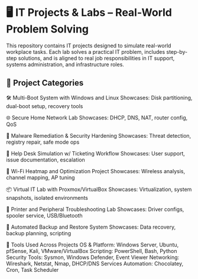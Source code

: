 # 🖥️ IT Projects & Labs – Real-World Problem Solving

This repository contains IT projects designed to simulate real-world workplace tasks. Each lab solves a practical IT problem, includes step-by-step solutions, and is aligned to real job responsibilities in IT support, systems administration, and infrastructure roles.


## 📘 Project Categories

🛠️ Multi-Boot System with Windows and Linux
Showcases: Disk partitioning, dual-boot setup, recovery tools

🌐 Secure Home Network Lab
Showcases: DHCP, DNS, NAT, router config, QoS

🔐 Malware Remediation & Security Hardening
Showcases: Threat detection, registry repair, safe mode ops

🧰 Help Desk Simulation w/ Ticketing Workflow
Showcases: User support, issue documentation, escalation

📡 Wi-Fi Heatmap and Optimization Project
Showcases: Wireless analysis, channel mapping, AP tuning

📦 Virtual IT Lab with Proxmox/VirtualBox
Showcases: Virtualization, system snapshots, isolated environments

🔌 Printer and Peripheral Troubleshooting Lab
Showcases: Driver configs, spooler service, USB/Bluetooth

🧮 Automated Backup and Restore System
Showcases: Data recovery, backup planning, scripting

🔧 Tools Used Across Projects
OS & Platform: Windows Server, Ubuntu, pfSense, Kali, VMware/VirtualBox
Scripting: PowerShell, Bash, Python
Security Tools: Sysmon, Windows Defender, Event Viewer
Networking: Wireshark, Netstat, Nmap, DHCP/DNS Services
Automation: Chocolatey, Cron, Task Scheduler
